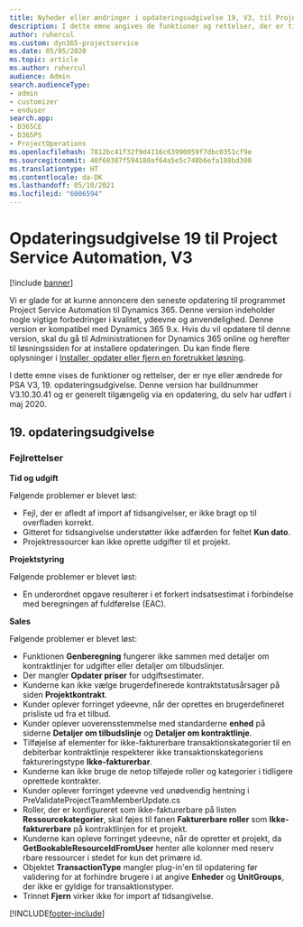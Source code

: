 ```yaml
---
title: Nyheder eller ændringer i opdateringsudgivelse 19, V3, til Project Service Automation
description: I dette emne angives de funktioner og rettelser, der er tilgængelige til Project Service Automation, opdateringsudgivelse 19, V3.
author: ruhercul
ms.custom: dyn365-projectservice
ms.date: 05/05/2020
ms.topic: article
ms.author: ruhercul
audience: Admin
search.audienceType:
- admin
- customizer
- enduser
search.app:
- D365CE
- D365PS
- ProjectOperations
ms.openlocfilehash: 7812bc41f32f9d4116c63990059f7dbc0351cf9e
ms.sourcegitcommit: 40f68387f594180af64a5e5c748b6efa188bd300
ms.translationtype: HT
ms.contentlocale: da-DK
ms.lasthandoff: 05/10/2021
ms.locfileid: "6006594"
---
```

# <a name="project-service-automation-update-release-19-v3"></a>Opdateringsudgivelse 19 til Project Service Automation, V3

[!include [banner](../includes/psa-now-project-operations.md)]

Vi er glade for at kunne annoncere den seneste opdatering til programmet Project Service Automation til Dynamics 365. Denne version indeholder nogle vigtige forbedringer i kvalitet, ydeevne og anvendelighed. Denne version er kompatibel med Dynamics 365 9.x. Hvis du vil opdatere til denne version, skal du gå til Administrationen for Dynamics 365 online og herefter til løsningssiden for at installere opdateringen. Du kan finde flere oplysninger i [Installer, opdater eller fjern en foretrukket løsning](/power-platform/admin/install-remove-preferred-solution).

I dette emne vises de funktioner og rettelser, der er nye eller ændrede for PSA V3, 19. opdateringsudgivelse. Denne version har buildnummer V3.10.30.41 og er generelt tilgængelig via en opdatering, du selv har udført i maj 2020.

## <a name="update-release-19"></a>19. opdateringsudgivelse

### <a name="bug-fixes"></a>Fejlrettelser

**Tid og udgift**

Følgende problemer er blevet løst: 

- Fejl, der er afledt af import af tidsangivelser, er ikke bragt op til overfladen korrekt.
- Gitteret for tidsangivelse understøtter ikke adfærden for feltet **Kun dato**.
- Projektressourcer kan ikke oprette udgifter til et projekt.

**Projektstyring**

Følgende problemer er blevet løst: 

-  En underordnet opgave resulterer i et forkert indsatsestimat i forbindelse med beregningen af fuldførelse (EAC).

**Sales**

Følgende problemer er blevet løst: 

- Funktionen **Genberegning** fungerer ikke sammen med detaljer om kontraktlinjer for udgifter eller detaljer om tilbudslinjer.
- Der mangler **Opdater priser** for udgiftsestimater.
-  Kunderne kan ikke vælge brugerdefinerede kontraktstatusårsager på siden **Projektkontrakt**.
- Kunder oplever forringet ydeevne, når der oprettes en brugerdefineret prisliste ud fra et tilbud.
- Kunder oplever uoverensstemmelse med standarderne **enhed** på siderne **Detaljer om tilbudslinje** og **Detaljer om kontraktlinje**.
- Tilføjelse af elementer for ikke-fakturerbare transaktionskategorier til en debiterbar kontraktlinje respekterer ikke transaktionskategoriens faktureringstype **Ikke-fakturerbar**.
- Kunderne kan ikke bruge de netop tilføjede roller og kategorier i tidligere oprettede kontrakter.
- Kunder oplever forringet ydeevne ved unødvendig hentning i PreValidateProjectTeamMemberUpdate.cs
- Roller, der er konfigureret som ikke-fakturerbare på listen **Ressourcekategorier**, skal føjes til fanen **Fakturerbare roller** som **Ikke-fakturerbare** på kontraktlinjen for et projekt.
- Kunderne kan opleve forringet ydeevne, når de opretter et projekt, da **GetBookableResourceIdFromUser** henter alle kolonner med reserv rbare ressourcer i stedet for kun det primære id.
- Objektet **TransactionType** mangler plug-in'en til opdatering før validering for at forhindre brugere i at angive **Enheder** og **UnitGroups**, der ikke er gyldige for transaktionstyper.
- Trinnet **Fjern** virker ikke for import af tidsangivelse.


[!INCLUDE[footer-include](../includes/footer-banner.md)]